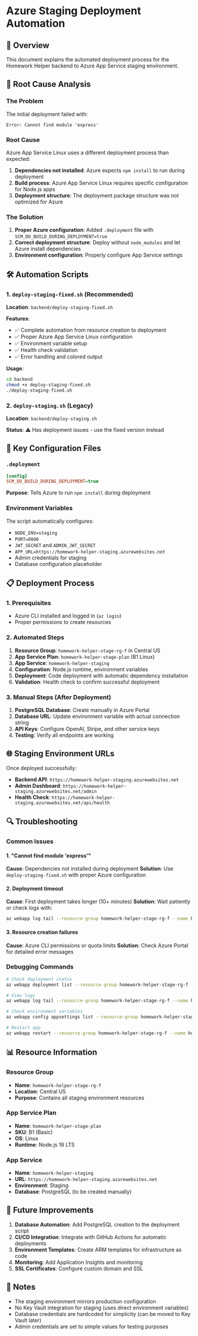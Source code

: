 # Azure Staging Deployment Automation

## 🎯 Overview
This document explains the automated deployment process for the Homework Helper backend to Azure App Service staging environment.

## 🚨 Root Cause Analysis

### The Problem
The initial deployment failed with:
```
Error: Cannot find module 'express'
```

### Root Cause
Azure App Service Linux uses a different deployment process than expected:
1. **Dependencies not installed**: Azure expects `npm install` to run during deployment
2. **Build process**: Azure App Service Linux requires specific configuration for Node.js apps
3. **Deployment structure**: The deployment package structure was not optimized for Azure

### The Solution
1. **Proper Azure configuration**: Added `.deployment` file with `SCM_DO_BUILD_DURING_DEPLOYMENT=true`
2. **Correct deployment structure**: Deploy without `node_modules` and let Azure install dependencies
3. **Environment configuration**: Properly configure App Service settings

## 🛠️ Automation Scripts

### 1. `deploy-staging-fixed.sh` (Recommended)
**Location**: `backend/deploy-staging-fixed.sh`

**Features**:
- ✅ Complete automation from resource creation to deployment
- ✅ Proper Azure App Service Linux configuration
- ✅ Environment variable setup
- ✅ Health check validation
- ✅ Error handling and colored output

**Usage**:
```bash
cd backend
chmod +x deploy-staging-fixed.sh
./deploy-staging-fixed.sh
```

### 2. `deploy-staging.sh` (Legacy)
**Location**: `backend/deploy-staging.sh`

**Status**: ⚠️ Has deployment issues - use the fixed version instead

## 🔧 Key Configuration Files

### `.deployment`
```ini
[config]
SCM_DO_BUILD_DURING_DEPLOYMENT=true
```
**Purpose**: Tells Azure to run `npm install` during deployment

### Environment Variables
The script automatically configures:
- `NODE_ENV=staging`
- `PORT=8080`
- `JWT_SECRET` and `ADMIN_JWT_SECRET`
- `APP_URL=https://homework-helper-staging.azurewebsites.net`
- Admin credentials for staging
- Database configuration placeholder

## 📋 Deployment Process

### 1. Prerequisites
- Azure CLI installed and logged in (`az login`)
- Proper permissions to create resources

### 2. Automated Steps
1. **Resource Group**: `homework-helper-stage-rg-f` in Central US
2. **App Service Plan**: `homework-helper-stage-plan` (B1 Linux)
3. **App Service**: `homework-helper-staging`
4. **Configuration**: Node.js runtime, environment variables
5. **Deployment**: Code deployment with automatic dependency installation
6. **Validation**: Health check to confirm successful deployment

### 3. Manual Steps (After Deployment)
1. **PostgreSQL Database**: Create manually in Azure Portal
2. **Database URL**: Update environment variable with actual connection string
3. **API Keys**: Configure OpenAI, Stripe, and other service keys
4. **Testing**: Verify all endpoints are working

## 🌐 Staging Environment URLs

Once deployed successfully:
- **Backend API**: `https://homework-helper-staging.azurewebsites.net`
- **Admin Dashboard**: `https://homework-helper-staging.azurewebsites.net/admin`
- **Health Check**: `https://homework-helper-staging.azurewebsites.net/api/health`

## 🔍 Troubleshooting

### Common Issues

#### 1. "Cannot find module 'express'"
**Cause**: Dependencies not installed during deployment
**Solution**: Use `deploy-staging-fixed.sh` with proper Azure configuration

#### 2. Deployment timeout
**Cause**: First deployment takes longer (10+ minutes)
**Solution**: Wait patiently or check logs with:
```bash
az webapp log tail --resource-group homework-helper-stage-rg-f --name homework-helper-staging
```

#### 3. Resource creation failures
**Cause**: Azure CLI permissions or quota limits
**Solution**: Check Azure Portal for detailed error messages

### Debugging Commands
```bash
# Check deployment status
az webapp deployment list --resource-group homework-helper-stage-rg-f --name homework-helper-staging

# View logs
az webapp log tail --resource-group homework-helper-stage-rg-f --name homework-helper-staging

# Check environment variables
az webapp config appsettings list --resource-group homework-helper-stage-rg-f --name homework-helper-staging

# Restart app
az webapp restart --resource-group homework-helper-stage-rg-f --name homework-helper-staging
```

## 📊 Resource Information

### Resource Group
- **Name**: `homework-helper-stage-rg-f`
- **Location**: Central US
- **Purpose**: Contains all staging environment resources

### App Service Plan
- **Name**: `homework-helper-stage-plan`
- **SKU**: B1 (Basic)
- **OS**: Linux
- **Runtime**: Node.js 18 LTS

### App Service
- **Name**: `homework-helper-staging`
- **URL**: `https://homework-helper-staging.azurewebsites.net`
- **Environment**: Staging
- **Database**: PostgreSQL (to be created manually)

## 🚀 Future Improvements

1. **Database Automation**: Add PostgreSQL creation to the deployment script
2. **CI/CD Integration**: Integrate with GitHub Actions for automatic deployments
3. **Environment Templates**: Create ARM templates for infrastructure as code
4. **Monitoring**: Add Application Insights and monitoring
5. **SSL Certificates**: Configure custom domain and SSL

## 📝 Notes

- The staging environment mirrors production configuration
- No Key Vault integration for staging (uses direct environment variables)
- Database credentials are hardcoded for simplicity (can be moved to Key Vault later)
- Admin credentials are set to simple values for testing purposes
